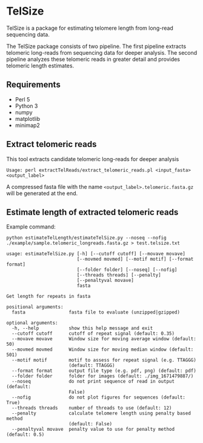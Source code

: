 # TelSize
TelSize is a package for estimating telomere length from long-read sequencing data.

The TelSize package consists of two pipeline. The first pipeline extracts telomeric long-reads from sequencing data for deeper analysis. The second pipeline analyzes these telomeric reads in greater detail and provides telomeric length estimates.

## Requirements
- Perl 5
- Python 3
- numpy
- matplotlib
- minimap2

## Extract telomeric reads
This tool extracts candidate telomeric long-reads for deeper analysis

```
Usage: perl extractTelReads/extract_telomeric_reads.pl <input_fasta> <output_label>
```

A compressed fasta file with the name `<output_label>.telomeric.fasta.gz` will be generated at the end.


## Estimate length of extracted telomeric reads

Example command:
```
python estimateTelLength/estimateTelSize.py --noseq --nofig ./example/sample.telomeric_longreads.fasta.gz > test.telsize.txt
```

```
usage: estimateTelSize.py [-h] [--cutoff cutoff] [--movave movave]
                          [--movmed movmed] [--motif motif] [--format format]
                          [--folder folder] [--noseq] [--nofig]
                          [--threads threads] [--penalty]
                          [--penaltyval movave]
                          fasta

Get length for repeats in fasta

positional arguments:
  fasta                fasta file to evaluate (unzipped|gzipped)

optional arguments:
  -h, --help           show this help message and exit
  --cutoff cutoff      cutoff of repeat signal (default: 0.35)
  --movave movave      Window size for moving average window (default: 50)
  --movmed movmed      Window size for moving median window (default: 501)
  --motif motif        motif to assess for repeat signal (e.g. TTAGGG)
                       (default: TTAGGG)
  --format format      output file type (e.g. pdf, png) (default: pdf)
  --folder folder      folder for images (default: ./img_1671479887/)
  --noseq              do not print sequence of read in output (default:
                       False)
  --nofig              do not plot figures for sequences (default: True)
  --threads threads    number of threads to use (default: 12)
  --penalty            calculate telomere length using penalty based method
                       (default: False)
  --penaltyval movave  penalty value to use for penalty method (default: 0.5)
```

